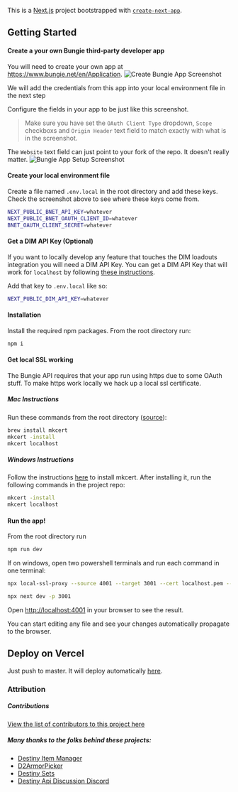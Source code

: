 This is a [Next.js](https://nextjs.org/) project bootstrapped with [`create-next-app`](https://github.com/vercel/next.js/tree/canary/packages/create-next-app).

## Getting Started

#### Create a your own Bungie third-party developer app
You will need to create your own app at https://www.bungie.net/en/Application.
![Create Bungie App Screenshot](readme-images/create-new-app.png)

We will add the credentials from this app into your local environment file in the next step

Configure the fields in your app to be just like this screenshot.
> Make sure you have set the `OAuth Client Type` dropdown, `Scope` checkboxs and `Origin Header` text field to match exactly with what is in the screenshot.

The `Website` text field can just point to your fork of the repo. It doesn't really matter.
![Bungie App Setup Screenshot](readme-images/redacted-bungie-app-setup.png)

#### Create your local environment file
Create a file named `.env.local` in the root directory and add these keys. Check the screenshot above to see where these keys come from.
```bash
NEXT_PUBLIC_BNET_API_KEY=whatever
NEXT_PUBLIC_BNET_OAUTH_CLIENT_ID=whatever
BNET_OAUTH_CLIENT_SECRET=whatever
```

#### Get a DIM API Key (Optional)
If you want to locally develop any feature that touches the DIM loadouts integration you will need a DIM API Key. You can get a DIM API Key that will work for `localhost` by following [these instructions](https://github.com/DestinyItemManager/dim-api#get-an-api-key).

Add that key to `.env.local` like so:
```bash
NEXT_PUBLIC_DIM_API_KEY=whatever
```

#### Installation
Install the required npm packages. From the root directory run:

```bash
npm i
```

#### Get local SSL working

The Bungie API requires that your app run using https due to some OAuth stuff. To make https work locally we hack up a local ssl certificate.

##### Mac Instructions
Run these commands from the root directory ([source](https://github.com/vercel/next.js/discussions/10935#discussioncomment-2855809)):

```bash     
brew install mkcert
mkcert -install
mkcert localhost
```
##### Windows Instructions
Follow the instructions [here](https://github.com/FiloSottile/mkcert#windows) to install mkcert. After installing it, run the following commands in the project repo:

```bash     
mkcert -install
mkcert localhost
```

#### Run the app!
From the root directory run

```bash
npm run dev
```

If on windows, open two powershell terminals and run each command in one terminal:
```bash
npx local-ssl-proxy --source 4001 --target 3001 --cert localhost.pem --key localhost-key.pem
```

```bash
npx next dev -p 3001
```

Open [http://localhost:4001](http://localhost:4001) in your browser to see the result.

You can start editing any file and see your changes automatically propagate to the browser.

## Deploy on Vercel

Just push to master. It will deploy automatically [here](https://vercel.com/jbccollins/destiny-loadout-builder).

### Attribution
##### Contributions
[View the list of contributors to this project here](https://github.com/jbccollins/destiny-loadout-builder/blob/main/AUTHORS.md)
##### Many thanks to the folks behind these projects:
- [Destiny Item Manager](https://destinyitemmanager.com/)
- [D2ArmorPicker](https://d2armorpicker.com/#/)
- [Destiny Sets](https://data.destinysets.com/)
- [Destiny Api Discussion Discord](https://discord.com/channels/296008008956248066)